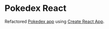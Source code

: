 # Pokedex React

Refactored [Pokedex app](https://github.com/irahrosete/pokedex) using [Create React App](https://github.com/facebook/create-react-app).